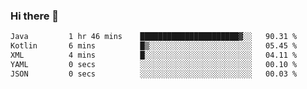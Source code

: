 ### Hi there 👋

<!--START_SECTION:waka-->

```txt
Java         1 hr 46 mins    ██████████████████████▓░░   90.31 %
Kotlin       6 mins          █▒░░░░░░░░░░░░░░░░░░░░░░░   05.45 %
XML          4 mins          █░░░░░░░░░░░░░░░░░░░░░░░░   04.11 %
YAML         0 secs          ░░░░░░░░░░░░░░░░░░░░░░░░░   00.10 %
JSON         0 secs          ░░░░░░░░░░░░░░░░░░░░░░░░░   00.03 %
```

<!--END_SECTION:waka-->

<!--
**jerry-shao/jerry-shao** is a ✨ _special_ ✨ repository because its `README.md` (this file) appears on your GitHub profile.

Here are some ideas to get you started:

- 🔭 I’m currently working on ...
- 🌱 I’m currently learning ...
- 👯 I’m looking to collaborate on ...
- 🤔 I’m looking for help with ...
- 💬 Ask me about ...
- 📫 How to reach me: ...
- 😄 Pronouns: ...
- ⚡ Fun fact: ...
-->
